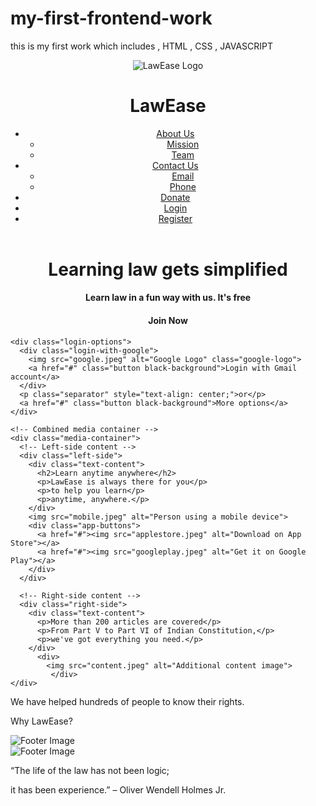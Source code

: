 # my-first-frontend-work
this is my first work which includes , HTML , CSS , JAVASCRIPT
<!DOCTYPE html>
<html>
<head>
  <title>LawEase</title>
  <link rel="stylesheet" href="style.css">
</head>
<body>
  <header>
    <div class="logo-container">
      <img src="image.jpeg" alt="LawEase Logo">
      <h1 class="logo-text">LawEase</h1>
    </div>
    <nav>
      <ul>
        <li class="small-text chevron"><a href="#">About Us</a>
          <ul class="dropdown">
            <li><a href="#">Mission</a></li>
            <li><a href="#">Team</a></li>
          </ul>
        </li>
        <li class="small-text chevron"><a href="#">Contact Us</a>
          <ul class="dropdown">
            <li><a href="#">Email</a></li>
            <li><a href="#">Phone</a></li>
          </ul>
        </li>
        <li><a href="#" class="small-text">Donate</a></li>
        <li class="large-text"><a href="index2.html" class="login">Login</a></li>
        <li class="large-text"><a href="reg.html" class="register">Register</a></li>
      </ul>
    </nav>
  </header>

  <main>
    <h1 style="text-align: center;">Learning law gets simplified</h1>
    <h4 style="text-align: center;">Learn law in a fun way with us. It's free</h4>
    <h4 style="text-align: center;">Join Now</h4>

    <div class="login-options">
      <div class="login-with-google">
        <img src="google.jpeg" alt="Google Logo" class="google-logo">
        <a href="#" class="button black-background">Login with Gmail account</a>
      </div>
      <p class="separator" style="text-align: center;">or</p>
      <a href="#" class="button black-background">More options</a>
    </div>

    <!-- Combined media container -->
    <div class="media-container">
      <!-- Left-side content -->
      <div class="left-side">
        <div class="text-content">
          <h2>Learn anytime anywhere</h2>
          <p>LawEase is always there for you</p>
          <p>to help you learn</p>
          <p>anytime, anywhere.</p>
        </div>
        <img src="mobile.jpeg" alt="Person using a mobile device">
        <div class="app-buttons">
          <a href="#"><img src="applestore.jpeg" alt="Download on App Store"></a>
          <a href="#"><img src="googleplay.jpeg" alt="Get it on Google Play"></a>
        </div>
      </div>

      <!-- Right-side content -->
      <div class="right-side">
        <div class="text-content">
          <p>More than 200 articles are covered</p>
          <p>From Part V to Part VI of Indian Constitution,</p>
          <p>we've got everything you need.</p>
        </div>
          <div>
            <img src="content.jpeg" alt="Additional content image">
             </div>
    </div>
  </main>

  <footer>
    <div class="footer-content">
      <p class="help-text">We have helped hundreds of people to know their rights.</p>
      <p class="why-law">Why LawEase?</p>
      <div class="footer-image">
        <img src="whylaw.jpeg" alt="Footer Image">
      </div>
    </div>
  </footer>


  <footer class="new-footer">
    <div class="footer-image">
      <img src="thatha.jpeg" alt="Footer Image">
    </div>
    <div class="footer-text">
        <p class="text-part-1">“The life of the law has not been logic;</p>
        <p class="text-part-2">it has been experience.” – Oliver Wendell Holmes Jr.</p>
      </div>
  </footer>
  

  <script src="script.js"></script>
</body>
</html>
